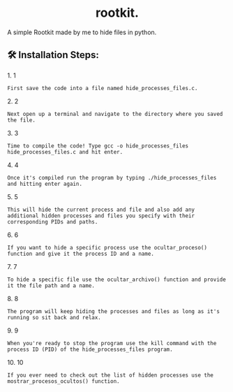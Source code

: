 <h1 align="center" id="title">rootkit.</h1>

<p id="description">A simple Rootkit made by me to hide files in python.</p>

<h2>🛠️ Installation Steps:</h2>

<p>1. 1</p>

```
First save the code into a file named hide_processes_files.c.
```

<p>2. 2</p>

```
Next open up a terminal and navigate to the directory where you saved the file.
```

<p>3. 3</p>

```
Time to compile the code! Type gcc -o hide_processes_files hide_processes_files.c and hit enter.
```

<p>4. 4</p>

```
Once it's compiled run the program by typing ./hide_processes_files and hitting enter again.
```

<p>5. 5</p>

```
This will hide the current process and file and also add any additional hidden processes and files you specify with their corresponding PIDs and paths.
```

<p>6. 6</p>

```
If you want to hide a specific process use the ocultar_proceso() function and give it the process ID and a name.
```

<p>7. 7</p>

```
To hide a specific file use the ocultar_archivo() function and provide it the file path and a name.
```

<p>8. 8</p>

```
The program will keep hiding the processes and files as long as it's running so sit back and relax.
```

<p>9. 9</p>

```
When you're ready to stop the program use the kill command with the process ID (PID) of the hide_processes_files program.
```

<p>10. 10</p>

```
If you ever need to check out the list of hidden processes use the mostrar_procesos_ocultos() function.
```
